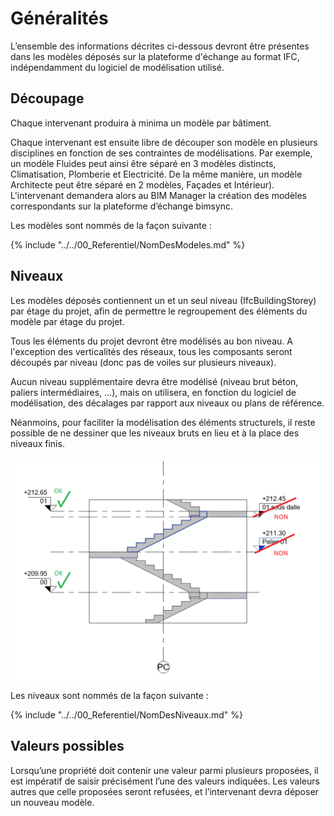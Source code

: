 # Généralités

L’ensemble des informations décrites ci-dessous devront être présentes dans les modèles déposés sur la plateforme d'échange au format IFC, indépendamment du logiciel de modélisation utilisé.

## Découpage

Chaque intervenant produira à minima un modèle par bâtiment.

Chaque intervenant est ensuite libre de découper son modèle en plusieurs disciplines en fonction de ses contraintes de modélisations. Par exemple, un modèle Fluides peut ainsi être séparé en 3 modèles distincts, Climatisation, Plomberie et Electricité. De la même manière, un modèle Architecte peut être séparé en 2 modèles, Façades et Intérieur\). L'intervenant demandera alors au BIM Manager la création des modèles correspondants sur la plateforme d’échange bimsync.

Les modèles sont nommés de la façon suivante : 

{% include "../../00_Referentiel/NomDesModeles.md"  %}

## Niveaux

Les modèles déposés contiennent un et un seul niveau \(IfcBuildingStorey\) par étage du projet, afin de permettre le regroupement des éléments du modèle par étage du projet.

Tous les éléments du projet devront être modélisés au bon niveau. A l'exception des verticalités des réseaux, tous les composants seront découpés par niveau \(donc pas de voiles sur plusieurs niveaux\).

Aucun niveau supplémentaire devra être modélisé \(niveau brut béton, paliers intermédiaires, …\), mais on utilisera, en fonction du logiciel de modélisation, des décalages par rapport aux niveaux ou plans de référence.

Néanmoins, pour faciliter la modélisation des éléments structurels, il reste possible de ne dessiner que les niveaux bruts en lieu et à la place des niveaux finis.

![](/02_Modelisation/00_communs/images/Niveaux.PNG)

Les niveaux sont nommés de la façon suivante : 

{% include "../../00_Referentiel/NomDesNiveaux.md"  %}

## Valeurs possibles

Lorsqu’une propriété doit contenir une valeur parmi plusieurs proposées, il est impératif de saisir précisément l’une des valeurs indiquées. Les valeurs autres que celle proposées seront refusées, et l’intervenant devra déposer un nouveau modèle.

